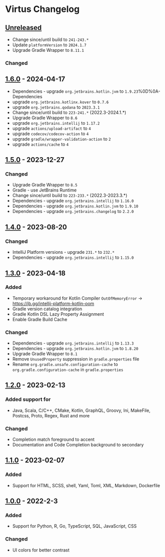 <!-- Keep a Changelog guide -> https://keepachangelog.com -->

# Virtus Changelog

## [Unreleased]

- Change since/until build to `241-243.*` 
- Update `platformVersion` to `2024.1.7`
- Upgrade Gradle Wrapper to `8.11.1`

### Changed

## [1.6.0] - 2024-04-17

- Dependencies - upgrade `org.jetbrains.kotlin.jvm` to `1.9.23`%0D%0A- Dependencies
- upgrade `org.jetbrains.kotlinx.kover` to `0.7.6`
- upgrade `org.jetbrains.qodana` to `2023.3.1`
- Change since/until build to `223-241.*` (2022.3-2024.1.*)
- Upgrade Gradle Wrapper to `8.6`
- upgrade `org.jetbrains.intellij` to `1.17.2`
- upgrade `actions/upload-artifact` to `4`
- upgrade `codecov/codecov-action` to `4`
- upgrade `gradle/wrapper-validation-action` to `2`
- upgrade `actions/cache` to `4`

## [1.5.0] - 2023-12-27

### Changed

- Upgrade Gradle Wrapper to `8.5`
- Gradle - use JetBrains Runtime
- Change since/until build to `223-233.*` (2022.3-2023.3.*)
- Dependencies - upgrade `org.jetbrains.intellij` to `1.16.0`
- Dependencies - upgrade `org.jetbrains.kotlin.jvm` to `1.9.10`
- Dependencies - upgrade `org.jetbrains.changelog` to `2.2.0`

## [1.4.0] - 2023-08-20

### Changed

- IntelliJ Platform versions - upgrade `231.*` to `232.*`
- Dependencies - upgrade `org.jetbrains.intellij` to `1.15.0`

## [1.3.0] - 2023-04-18

### Added

- Temporary workaround for Kotlin Compiler `OutOfMemoryError` -> https://jb.gg/intellij-platform-kotlin-oom
- Gradle version catalog integration
- Gradle Kotlin DSL Lazy Property Assignment
- Enable Gradle Build Cache

### Changed

- Dependencies - upgrade `org.jetbrains.intellij` to `1.13.3`
- Dependencies - upgrade `org.jetbrains.kotlin.jvm` to `1.8.20`
- Upgrade Gradle Wrapper to `8.1`
- Remove `UnusedProperty` suppression in `gradle.properties` file
- Rename `org.gradle.unsafe.configuration-cache` to `org.gradle.configuration-cache` in `gradle.properties`

## [1.2.0] - 2023-02-13

### Added support for

- Java, Scala, C/C++, CMake, Kotlin, GraphQL, Groovy, Ini, MakeFile, Postcss, Proto, Regex, Rust and more

### Changed

- Completion match foreground to accent
- Documentation and Code Completion background to secondary

## [1.1.0] - 2023-02-07

### Added

- Support for HTML, SCSS, shell, Yaml, Toml, XML, Markdown, Dockerfile

## [1.0.0] - 2022-2-3

### Added

- Support for Python, R, Go, TypeScript, SQL, JavaScript, CSS

### Changed

- UI colors for better contrast

[Unreleased]: https://github.com/vineetver/Virtus/compare/v1.6.0...HEAD
[1.6.0]: https://github.com/vineetver/Virtus/compare/v1.5.0...v1.6.0
[1.5.0]: https://github.com/vineetver/Virtus/compare/v1.4.0...v1.5.0
[1.4.0]: https://github.com/vineetver/Virtus/compare/v1.3.0...v1.4.0
[1.3.0]: https://github.com/vineetver/Virtus/compare/v1.2.0...v1.3.0
[1.2.0]: https://github.com/vineetver/Virtus/compare/v1.1.0...v1.2.0
[1.1.0]: https://github.com/vineetver/Virtus/compare/v1.0.0...v1.1.0
[1.0.0]: https://github.com/vineetver/Virtus/commits/v1.0.0
